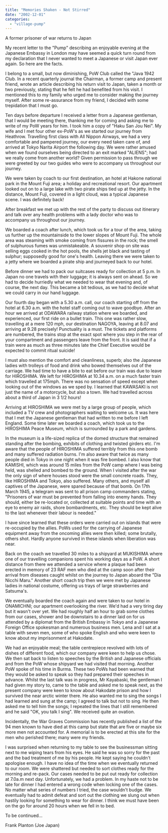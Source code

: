 ```yaml
---
title: "Memories Shaken - Not Stirred"
date: "2002-12-01"
categories: 
  - "village-pump"
---
```


A former prisoner of war returns to Japan

My recent letter to the "Pump" describing an enjoyable evening at the Japanese Embassy in London may have seemed a quick turn round from my declaration that I never wanted to meet a Japanese or visit Japan ever again. So here are the facts.

I belong to a small, but now diminishing, PoW Club called the "Java 1942 Club. In a recent quarterly journal the Chairman, a former camp and present friend, wrote an article describing his return visit to Japan, taken a month or two previously, stating that he felt he had benefited from his visit. I mentioned this to my family who urged me to consider making the journey myself. After some re-assurance from my friend, I decided with some trepidation that I must go.

Ten days before departure I received a letter from a Japanese gentleman, that I would be meeting there, thanking me for coming and asking me to write of my PoW years for him. I took him a copy of "Haku San Jou Nei". My wife and I met four other ex-PoW's as we started our journey from Heathrow. Travelling first class with All Nippon Airways, we had a very comfortable and pampered journey, our every need taken care of, and arrived at Tokyo Narita Airport the following day. We were rather amused when we found ourselves being directed to an exit marked "ALIENS"; had we really come from another world? Given permission to pass through we were greeted by our two guides who were to accompany us throughout our journey.

We were taken by coach to our first destination, an hotel at Hakone national park in the Mount Fuji area; a holiday and recreational resort. Our apartment looked out on to a large lake with two pirate ships tied up at the jetty. In the distance, Mount Fuji, covered in a light cloud, was a typical Japanese scene. I was definitely back!

After breakfast we met up with the rest of the party to discuss out itinerary and talk over any health problems with a lady doctor who was to accompany us throughout our journey.

We boarded a coach after lunch, which took us for a tour of the area, taking us further up the mountainside to the lower slopes of Mount Fuji. The whole area was steaming with smoke coming from fissures in the rock; the smell of sulphurous fumes was unmistakeable. A souvenir shop on site was selling eggs cooked in the hot pools, the shells jet black and tasting of sulphur; supposedly good for one's health. Leaving there we were taken to a jetty where we boarded a pirate ship and journeyed back to our hotel.

Before dinner we had to pack our suitcases ready for collection at 5 p.m. In Japan no one travels with their luggage; it is always sent on ahead. So we had to decide hurriedly what we needed to wear that evening and, of course, the next day. This became a bit tedious, as we had to decide what we could carry in our hand luggage.

Our fourth day began with a 5.30 a.m. call, our coach starting off from the hotel at 6.30 a.m. with the hotel staff coming out to wave goodbye. After an hour we arrived at ODAWARA railway station where we boarded, and experienced, our first ride on a bullet train. This one was rather slow, travelling at a mere 120 mph, our destination NAGOYA, leaving at 8.07 and arriving at 9.28 precisely! Punctuality is a must. The tickets and platforms are numbered, the trains stop at the exact spot where you step in the rear of your compartment and passengers leave from the front. It is said that if a train were as much as three minutes late the Chief Executive would be expected to commit ritual suicide!

I must also mention the comfort and cleanliness, superb; also the Japanese ladies with trolleys of food and drink who bowed themselves out of the carriage. We had time to have a bite to eat before our train was due to leave for HIROSHIMA. We left for HIROSHIMA at 10.34 a.m. on a much faster train which travelled at 175mph. There was no sensation of speed except when looking out of the windows as we sped by. I learned that KAWASAKI is not just the name of a motorcycle, but also a town. We had travelled across about a third of Japan in 3 1/2 hours!

Arriving at HIROSHIMA we were met by a large group of people, which included a TV crew and photographers waiting to welcome us. It was here that I met the Japanese gentleman that had written to me before I left England. Some time later we boarded a coach, which took us to the HIROSHIMA Peace Museum, which is surrounded by a park and gardens.

In the museum is a life-sized replica of the domed structure that remained standing after the bombing, exhibits of clothing and twisted girders etc. I'm aware that the people of HIROSHIMA suffered terribly from this one bomb and many suffered radiation burns. I'm also aware that twice as many people died in Tokyo in one night when it was fire bombed. I also know that KAMISHI, which was around 15 miles from the PoW camp where I was being held, was shelled and bombed to the ground. When I visited after the war the only sign of where houses stood were the small concrete roads. They, like HIROSHIMA and Tokyo, also suffered. Many others, and myself all captives of the Japanese, were spared because of that bomb. On 17th March 1945, a telegram was sent to all prison camp commanders stating, "Prisoners of war must be prevented from falling into enemy hands. They should, either be re-located or, collected at suitable points and time with an eye to enemy air raids, shore bombardments, etc. They should be kept alive to the last whenever their labour is needed."

I have since learned that these orders were carried out on islands that were re-occupied by the allies. PoWs used for the carrying of Japanese equipment away from the oncoming allies were then killed; some brutally, others shot. Hardly anyone survived in these islands when liberation was near.

Back on the coach we travelled 30 miles to a shipyard at MUKISHIMA where one of our travelling companions spent his working days as a PoW. A short distance from there we attended a service where a plaque had been erected in memory of 23 RAF men who died at the camp soon after their arrival from diseases caught whilst on the journey to Japan aboard the "Dia Nicchi Maru." Another short coach trip then we were met by Japanese ladies in national costume, offering us trays of large strawberries and Satsuma's.

We eventually boarded the coach again and were taken to our hotel in ONAMICHNI; our apartment overlooking the river. We'd had a very tiring day but it wasn't over yet. We had roughly half an hour to grab some clothes from our cases, shower and be downstairs to a dinner laid on for us attended by a diplomat from the British Embassy in Tokyo and a Japanese Foreign Office spokesman and numerous business men. Lena and I sat at a table with seven men, some of who spoke English and who were keen to know about my imprisonment at Hakodate.

We had an enjoyable meal; the table centrepiece revolved with lots of dishes of different food, which our company were keen to help us chose. We then sat back to listen to speeches by the British and Japanese officials and from the PoW whose shipyard we had visited that morning. Another PoW spoke of his time in Burma. These two PoWs had been warned that they would be asked to speak so they had prepared their speeches in advance. Whilst the last talk was in progress, Mr Kayabaski, the gentleman I had given my story to, came to the table and asked me to speak next, as the present company were keen to know about Hakodate prison and how I survived the near arctic winter there. He also wanted me to sing the songs I had learned and sung at the camp; I agreed to talk but not to sing. He then asked me to tell him the songs; I repeated the lines that I still remembered and he said "OK, you talk I sing". We received quite an ovation.

Incidentally, the War Graves Commission has recently published a list of the 94 men known to have died at this camp but state that are five or maybe six more men not accounted for. A memorial is to be erected at this site for the men who perished there; many were my friends.

I was surprised when returning to my table to see the businessman sitting next to me wiping tears from his eyes. He said he was so sorry for the past and the bad treatment of me by his people. He kept saying he couldn't apologise enough. I have no idea of the time when we eventually returned to our room. We were shattered but needed to sort clothes ready for the morning and re-pack. Our cases needed to be put out ready for collection at 7.0a.m next day. Unfortunately, we had a problem. In my haste not to be late for dinner I had entered a wrong code when locking one of the cases. No matter what series of numbers I tried, the case wouldn't budge. We eventually had to admit defeat and sort out the clothing we slung out when hastily looking for something to wear for dinner. I think we must have been on the go for around 20 hours when we fell in to bed.

To be continued...

Frank Planton (Joe Japan)
